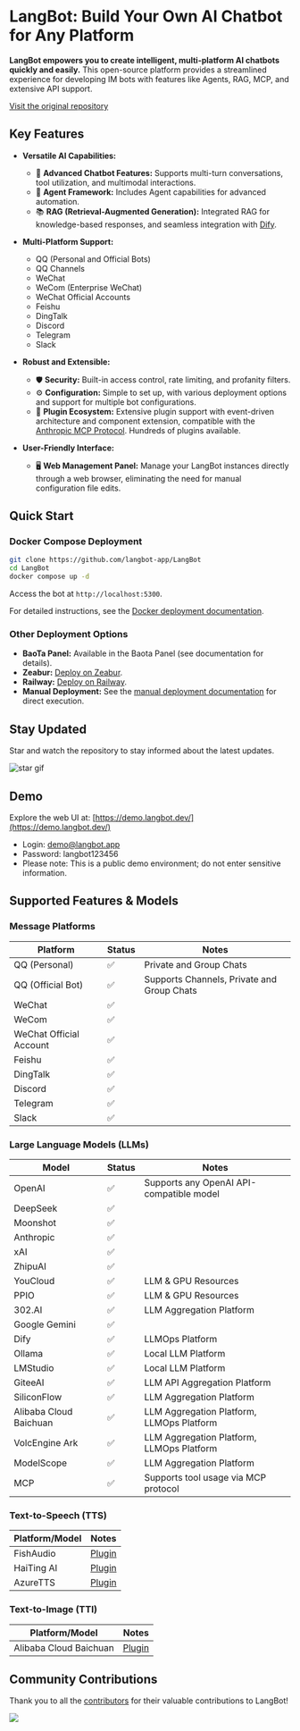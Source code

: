 # LangBot: Build Your Own AI Chatbot for Any Platform

**LangBot empowers you to create intelligent, multi-platform AI chatbots quickly and easily.**  This open-source platform provides a streamlined experience for developing IM bots with features like Agents, RAG, MCP, and extensive API support.

[Visit the original repository](https://github.com/langbot-app/LangBot)

## Key Features

*   **Versatile AI Capabilities:**
    *   💬 **Advanced Chatbot Features:** Supports multi-turn conversations, tool utilization, and multimodal interactions.
    *   🤖 **Agent Framework:**  Includes Agent capabilities for advanced automation.
    *   📚 **RAG (Retrieval-Augmented Generation):** Integrated RAG for knowledge-based responses, and seamless integration with [Dify](https://dify.ai).

*   **Multi-Platform Support:**
    *   QQ (Personal and Official Bots)
    *   QQ Channels
    *   WeChat
    *   WeCom (Enterprise WeChat)
    *   WeChat Official Accounts
    *   Feishu
    *   DingTalk
    *   Discord
    *   Telegram
    *   Slack

*   **Robust and Extensible:**
    *   🛡️ **Security:**  Built-in access control, rate limiting, and profanity filters.
    *   ⚙️ **Configuration:** Simple to set up, with various deployment options and support for multiple bot configurations.
    *   🔌 **Plugin Ecosystem:** Extensive plugin support with event-driven architecture and component extension, compatible with the [Anthropic MCP Protocol](https://modelcontextprotocol.io/). Hundreds of plugins available.

*   **User-Friendly Interface:**
    *   🖥️ **Web Management Panel:**  Manage your LangBot instances directly through a web browser, eliminating the need for manual configuration file edits.

## Quick Start

### Docker Compose Deployment

```bash
git clone https://github.com/langbot-app/LangBot
cd LangBot
docker compose up -d
```

Access the bot at `http://localhost:5300`.

For detailed instructions, see the [Docker deployment documentation](https://docs.langbot.app/zh/deploy/langbot/docker.html).

### Other Deployment Options

*   **BaoTa Panel:**  Available in the Baota Panel (see documentation for details).
*   **Zeabur:**  [Deploy on Zeabur](https://zeabur.com/zh-CN/templates/ZKTBDH).
*   **Railway:**  [Deploy on Railway](https://railway.app/template/yRrAyL?referralCode=vogKPF).
*   **Manual Deployment:**  See the [manual deployment documentation](https://docs.langbot.app/zh/deploy/langbot/manual.html) for direct execution.

## Stay Updated

Star and watch the repository to stay informed about the latest updates.

![star gif](https://docs.langbot.app/star.gif)

## Demo

Explore the web UI at:  [https://demo.langbot.dev/](https://demo.langbot.dev/)
*   Login: demo@langbot.app
*   Password: langbot123456
*   Please note: This is a public demo environment; do not enter sensitive information.

## Supported Features & Models

### Message Platforms

| Platform           | Status | Notes                                      |
| ------------------ | ------ | ------------------------------------------ |
| QQ (Personal)      | ✅     | Private and Group Chats                     |
| QQ (Official Bot)  | ✅     | Supports Channels, Private and Group Chats |
| WeChat             | ✅     |                                            |
| WeCom              | ✅     |                                            |
| WeChat Official Account | ✅     |                                            |
| Feishu             | ✅     |                                            |
| DingTalk           | ✅     |                                            |
| Discord            | ✅     |                                            |
| Telegram           | ✅     |                                            |
| Slack              | ✅     |                                            |

### Large Language Models (LLMs)

| Model                  | Status | Notes                                       |
| ---------------------- | ------ | ------------------------------------------- |
| OpenAI                 | ✅     | Supports any OpenAI API-compatible model     |
| DeepSeek               | ✅     |                                             |
| Moonshot               | ✅     |                                             |
| Anthropic              | ✅     |                                             |
| xAI                    | ✅     |                                             |
| ZhipuAI                | ✅     |                                             |
| YouCloud                | ✅     | LLM & GPU Resources                         |
| PPIO                   | ✅     | LLM & GPU Resources                         |
| 302.AI                 | ✅     | LLM Aggregation Platform                  |
| Google Gemini          | ✅     |                                             |
| Dify                   | ✅     | LLMOps Platform                             |
| Ollama                 | ✅     | Local LLM Platform                         |
| LMStudio               | ✅     | Local LLM Platform                         |
| GiteeAI                | ✅     | LLM API Aggregation Platform              |
| SiliconFlow            | ✅     | LLM Aggregation Platform                  |
| Alibaba Cloud Baichuan | ✅     | LLM Aggregation Platform, LLMOps Platform |
| VolcEngine Ark         | ✅     | LLM Aggregation Platform, LLMOps Platform |
| ModelScope             | ✅     | LLM Aggregation Platform                  |
| MCP                    | ✅     | Supports tool usage via MCP protocol        |

### Text-to-Speech (TTS)

| Platform/Model  | Notes                                      |
| --------------- | ------------------------------------------ |
| FishAudio       | [Plugin](https://github.com/the-lazy-me/NewChatVoice) |
| HaiTing AI      | [Plugin](https://github.com/the-lazy-me/NewChatVoice) |
| AzureTTS       | [Plugin](https://github.com/Ingnaryk/LangBot_AzureTTS) |

### Text-to-Image (TTI)

| Platform/Model    | Notes                                  |
| ----------------- | -------------------------------------- |
| Alibaba Cloud Baichuan | [Plugin](https://github.com/Thetail001/LangBot_BailianTextToImagePlugin) |

## Community Contributions

Thank you to all the [contributors](https://github.com/langbot-app/LangBot/graphs/contributors) for their valuable contributions to LangBot!

<a href="https://github.com/langbot-app/LangBot/graphs/contributors">
  <img src="https://contrib.rocks/image?repo=langbot-app/LangBot" />
</a>